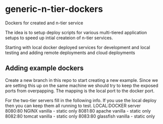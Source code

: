 # generic-n-tier-dockers 
Dockers for created and n-tier service

The idea is to setup deploy scripts for various multi-tiered application setups to speed up intial createion of n-tier services.

Starting with local docker deployed services for development and local testing and adding remote deployments and cloud deployments

## Adding example dockers
Create a new branch in this repo to start creating a new example.
Since we are setting this up on the same machine we should try to keep the exposed ports from overpapping.  The mapping is the local port to the docker port.

For the two-tier servers fill in the following info.  If you use the local deploy then you can keep them all running to test. 
LOCAL:DOCKER  server  
8080:80       NGINX   vanilla - static only
8081:80       apache  vanilla - static only
8082:80       tomcat  vanilla - static only
8083:80       glassfish vanilla - static only
